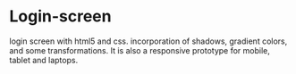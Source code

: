 # Login-screen
login screen with html5 and css. 
incorporation of shadows, gradient colors, and some transformations. 
It is also a responsive prototype for mobile, tablet and laptops.
